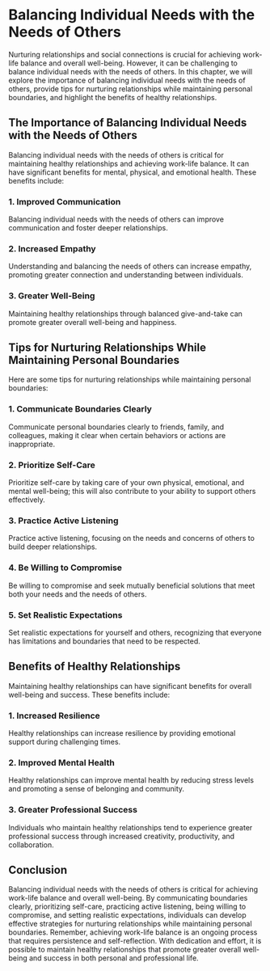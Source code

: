 Balancing Individual Needs with the Needs of Others
======================================================================================================

Nurturing relationships and social connections is crucial for achieving work-life balance and overall well-being. However, it can be challenging to balance individual needs with the needs of others. In this chapter, we will explore the importance of balancing individual needs with the needs of others, provide tips for nurturing relationships while maintaining personal boundaries, and highlight the benefits of healthy relationships.

The Importance of Balancing Individual Needs with the Needs of Others
---------------------------------------------------------------------

Balancing individual needs with the needs of others is critical for maintaining healthy relationships and achieving work-life balance. It can have significant benefits for mental, physical, and emotional health. These benefits include:

### 1. Improved Communication

Balancing individual needs with the needs of others can improve communication and foster deeper relationships.

### 2. Increased Empathy

Understanding and balancing the needs of others can increase empathy, promoting greater connection and understanding between individuals.

### 3. Greater Well-Being

Maintaining healthy relationships through balanced give-and-take can promote greater overall well-being and happiness.

Tips for Nurturing Relationships While Maintaining Personal Boundaries
----------------------------------------------------------------------

Here are some tips for nurturing relationships while maintaining personal boundaries:

### 1. Communicate Boundaries Clearly

Communicate personal boundaries clearly to friends, family, and colleagues, making it clear when certain behaviors or actions are inappropriate.

### 2. Prioritize Self-Care

Prioritize self-care by taking care of your own physical, emotional, and mental well-being; this will also contribute to your ability to support others effectively.

### 3. Practice Active Listening

Practice active listening, focusing on the needs and concerns of others to build deeper relationships.

### 4. Be Willing to Compromise

Be willing to compromise and seek mutually beneficial solutions that meet both your needs and the needs of others.

### 5. Set Realistic Expectations

Set realistic expectations for yourself and others, recognizing that everyone has limitations and boundaries that need to be respected.

Benefits of Healthy Relationships
---------------------------------

Maintaining healthy relationships can have significant benefits for overall well-being and success. These benefits include:

### 1. Increased Resilience

Healthy relationships can increase resilience by providing emotional support during challenging times.

### 2. Improved Mental Health

Healthy relationships can improve mental health by reducing stress levels and promoting a sense of belonging and community.

### 3. Greater Professional Success

Individuals who maintain healthy relationships tend to experience greater professional success through increased creativity, productivity, and collaboration.

Conclusion
----------

Balancing individual needs with the needs of others is critical for achieving work-life balance and overall well-being. By communicating boundaries clearly, prioritizing self-care, practicing active listening, being willing to compromise, and setting realistic expectations, individuals can develop effective strategies for nurturing relationships while maintaining personal boundaries. Remember, achieving work-life balance is an ongoing process that requires persistence and self-reflection. With dedication and effort, it is possible to maintain healthy relationships that promote greater overall well-being and success in both personal and professional life.
